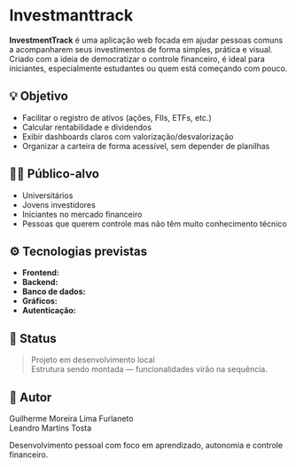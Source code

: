 # Investmanttrack

**InvestmentTrack** é uma aplicação web focada em ajudar pessoas comuns a acompanharem seus investimentos de forma simples, prática e visual. Criado com a ideia de democratizar o controle financeiro, é ideal para iniciantes, especialmente estudantes ou quem está começando com pouco.

## :bulb: Objetivo

- Facilitar o registro de ativos (ações, FIIs, ETFs, etc.)
- Calcular rentabilidade e dividendos
- Exibir dashboards claros com valorização/desvalorização
- Organizar a carteira de forma acessível, sem depender de planilhas

## :man_student: Público-alvo

- Universitários
- Jovens investidores
- Iniciantes no mercado financeiro
- Pessoas que querem controle mas não têm muito conhecimento técnico

## :gear: Tecnologias previstas

- **Frontend:** 
- **Backend:** 
- **Banco de dados:** 
- **Gráficos:** 
- **Autenticação:** 

## :construction: Status

> Projeto em desenvolvimento local  
> Estrutura sendo montada — funcionalidades virão na sequência.

## :bust_in_silhouette: Autor

Guilherme Moreira Lima Furlaneto  
Leandro Martins Tosta

Desenvolvimento pessoal com foco em aprendizado, autonomia e controle financeiro.
